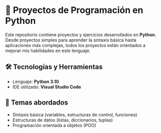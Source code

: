 # 🐍 Proyectos de Programación en Python

Este repositorio contiene proyectos y ejercicios desarrollados en **Python**. Desde proyectos simples para aprender la sintaxis básica hasta aplicaciones más complejas, todos los proyectos están orientados a mejorar mis habilidades en este lenguaje.

## 🛠️ Tecnologías y Herramientas

- Lenguaje: **Python 3.10**
- IDE utilizado: **Visual Studio Code**

## 🚀 Temas abordados

- Sintaxis básica (variables, estructuras de control, funciones)
- Estructuras de datos (listas, diccionarios, tuplas)
- Programación orientada a objetos (POO)
